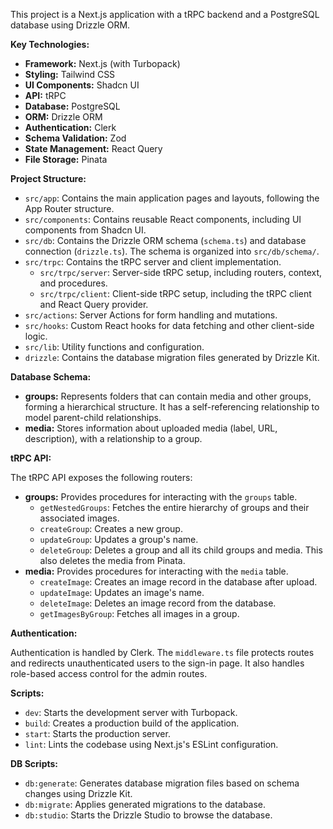 This project is a Next.js application with a tRPC backend and a PostgreSQL database using Drizzle ORM.

**Key Technologies:**

- **Framework:** Next.js (with Turbopack)
- **Styling:** Tailwind CSS
- **UI Components:** Shadcn UI
- **API:** tRPC
- **Database:** PostgreSQL
- **ORM:** Drizzle ORM
- **Authentication:** Clerk
- **Schema Validation:** Zod
- **State Management:** React Query
- **File Storage:** Pinata

**Project Structure:**

- `src/app`: Contains the main application pages and layouts, following the App Router structure.
- `src/components`: Contains reusable React components, including UI components from Shadcn UI.
- `src/db`: Contains the Drizzle ORM schema (`schema.ts`) and database connection (`drizzle.ts`). The schema is organized into `src/db/schema/`.
- `src/trpc`: Contains the tRPC server and client implementation.
  - `src/trpc/server`: Server-side tRPC setup, including routers, context, and procedures.
  - `src/trpc/client`: Client-side tRPC setup, including the tRPC client and React Query provider.
- `src/actions`: Server Actions for form handling and mutations.
- `src/hooks`: Custom React hooks for data fetching and other client-side logic.
- `src/lib`: Utility functions and configuration.
- `drizzle`: Contains the database migration files generated by Drizzle Kit.

**Database Schema:**

- **groups:** Represents folders that can contain media and other groups, forming a hierarchical structure. It has a self-referencing relationship to model parent-child relationships.
- **media:** Stores information about uploaded media (label, URL, description), with a relationship to a group.

**tRPC API:**

The tRPC API exposes the following routers:

- **groups:** Provides procedures for interacting with the `groups` table.
    - `getNestedGroups`: Fetches the entire hierarchy of groups and their associated images.
    - `createGroup`: Creates a new group.
    - `updateGroup`: Updates a group's name.
    - `deleteGroup`: Deletes a group and all its child groups and media. This also deletes the media from Pinata.
- **media:** Provides procedures for interacting with the `media` table.
    - `createImage`: Creates an image record in the database after upload.
    - `updateImage`: Updates an image's name.
    - `deleteImage`: Deletes an image record from the database.
    - `getImagesByGroup`: Fetches all images in a group.

**Authentication:**

Authentication is handled by Clerk. The `middleware.ts` file protects routes and redirects unauthenticated users to the sign-in page. It also handles role-based access control for the admin routes.

**Scripts:**

- `dev`: Starts the development server with Turbopack.
- `build`: Creates a production build of the application.
- `start`: Starts the production server.
- `lint`: Lints the codebase using Next.js's ESLint configuration.

**DB Scripts:**

- `db:generate`: Generates database migration files based on schema changes using Drizzle Kit.
- `db:migrate`: Applies generated migrations to the database.
- `db:studio`: Starts the Drizzle Studio to browse the database.